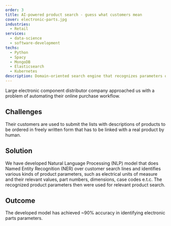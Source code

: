 ```yaml
---
order: 3
title: AI-powered product search - guess what customers mean
cover: electronic-parts.jpg
industries:
  - Retail
services:
  - data-science
  - software-development
techs:
  - Python
  - Spacy
  - MongoDB
  - Elasticsearch
  - Kubernetes 
description: Domain-oriented search engine that recognizes parameters of electronic components in customer-written search line and then finds the relevant product in catalog.
---
```

Large electronic component distributor company approached us with a problem of automating their online purchase workflow. 

## Challenges

Their customers are used to submit the lists with descriptions of products to be ordered in freely written form that has to be linked with a real product by human. 

## Solution

We have developed Natural Language Processing (NLP) model that does Named Entity Recognition (NER) over customer search lines 
and identifies various kinds of product parameters, such as electrical units of measure and their relevant values, part numbers, dimensions, case codes e.t.c.
The recognized product parameters then were used for relevant product search.

## Outcome

The developed model has achieved ~90% accuracy in identifying electronic parts parameters.